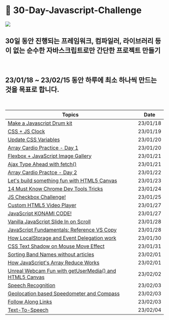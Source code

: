 # 🏃 30-Day-Javascript-Challenge

<img src="https://i.postimg.cc/vmnbQRNB/image.png">

<br/>

## 30일 동안 진행되는 프레임워크, 컴파일러, 라이브러리 등이 없는 **순수한 자바스크립트**로만 간단한 프로젝트 만들기

<br/>

## 23/01/18 ~ 23/02/15 동안 하루에 최소 하나씩 만드는 것을 목표로 합니다.

<br/>

| **Topics**                                                                  | **Date** |
| --------------------------------------------------------------------------- | -------- |
| [Make a Javascript Drum kit](./1day/README.md)                              | 23/01/18 |
| [CSS + JS Clock](./2day/README.md)                                          | 23/01/19 |
| [Update CSS Variables](./3day/README.md)                                    | 23/01/20 |
| [Array Cardio Practice - Day 1 ](./4day/README.md)                          | 23/01/20 |
| [Flexbox + JavaScript Image Gallery ](./5day/README.md)                     | 23/01/21 |
| [Ajax Type Ahead with fetch() ](./6day/README.md)                           | 23/01/21 |
| [Array Cardio Practce - Day 2 ](./7day/README.md)                           | 23/01/22 |
| [Let's build something fun with HTML5 Canvas](./8day/README.md)             | 23/01/23 |
| [14 Must Know Chrome Dev Tools Tricks](./9day/README.md)                    | 23/01/24 |
| [JS Checkbox Challenge!](./10day/README.md)                                 | 23/01/25 |
| [Custom HTML5 Video Player](./11day/README.md)                              | 23/01/27 |
| [JavaScript KONAMI CODE!](./12day/README.md)                                | 23/01/27 |
| [Vanilla JavaScript Slide In on Scroll](./13day/README.md)                  | 23/01/28 |
| [JavaScript Fundamentals: Reference VS Copy](./14day/README.md)             | 23/01/28 |
| [How LocalStorage and Event Delegation work](./15day/README.md)             | 23/01/30 |
| [CSS Text Shadow on Mouse Move Effect](./16day/README.md)                   | 23/01/31 |
| [Sorting Band Names without articles](./17day/README.md)                    | 23/02/01 |
| [How JavaScript's Array Reduce Works](./18day/README.md)                    | 23/02/01 |
| [Unreal Webcam Fun with getUserMedia() and HTML5 Canvas](./19day/README.md) | 23/02/02 |
| [Speech Recognition](./20day/README.md)                                     | 23/02/03 |
| [Geolocation based Speedometer and Compass](./21day/README.md)              | 23/02/03 |
| [Follow Along Links](./22day/README.md)                                     | 23/02/03 |
| [Text-To-Speech](./23day/README.md)                                         | 23/02/04 |
